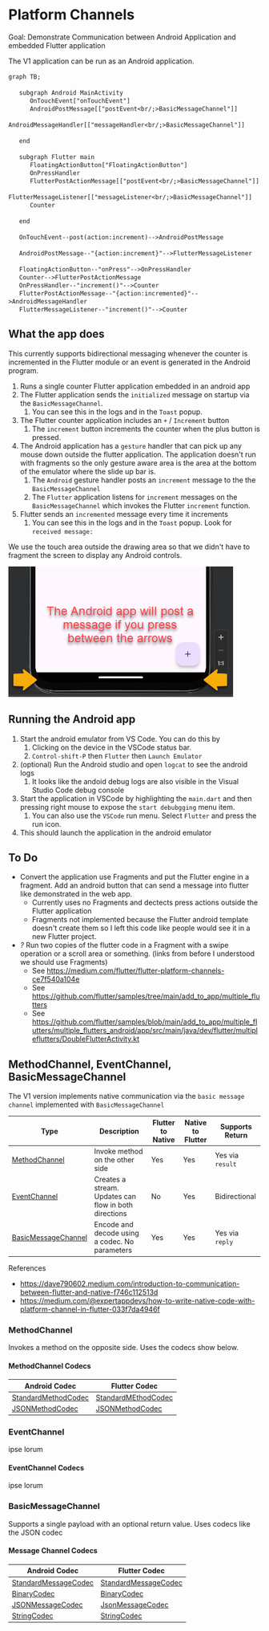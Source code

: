 # Platform Channels

Goal: Demonstrate Communication between Android Application and embedded Flutter application

The V1 application can be run as an Android application.

```mermaid
graph TB;

   subgraph Android MainActivity
      OnTouchEvent["onTouchEvent"]
      AndroidPostMessage[["postEvent<br/;>BasicMessageChannel"]]
      AndroidMessageHandler[["messageHandler<br/;>BasicMessageChannel"]]

   end

   subgraph Flutter main
      FloatingActionButton["FloatingActionButton"]
      OnPressHandler
      FlutterPostActionMessage[["postEvent<br/;>BasicMessageChannel"]]
      FlutterMessageListener[["messageListener<br/;>BasicMessageChannel"]]
      Counter

   end

   OnTouchEvent--post(action:increment)-->AndroidPostMessage

   AndroidPostMessage--"{action:increment}"-->FlutterMessageListener

   FloatingActionButton--"onPress"-->OnPressHandler
   Counter-->FlutterPostActionMessage
   OnPressHandler--"increment()"-->Counter
   FlutterPostActionMessage--"{action:incremented}"-->AndroidMessageHandler
   FlutterMessageListener--"increment()"-->Counter

```

## What the app does

This currently supports bidirectional messaging whenever the counter is incremented in the Flutter module or an event is generated in the Android program.

1. Runs a single counter Flutter application embedded in an android app
2. The Flutter application sends the `initialized` message on startup via the `BasicMessageChannel`.
   1. You can see this in the logs and in the `Toast` popup.
3. The Flutter counter application includes an `+` / `Increment` button
   1. The `increment` button increments the counter when the plus button is pressed.
4. The Android application has a `gesture` handler that can pick up any mouse down outside the flutter application.  The application doesn't run with fragments so the only gesture aware area is the area at the bottom of the emulator where the slide up bar is.
   1. The `Android` gesture handler posts an `increment` message to the the `BasicMessageChannel`
   2. The `Flutter` application listens for `increment` messages on the `BasicMessageChannel` which invokes the Flutter `increment` function.
5. Flutter sends an `incremented` message every time it increments
   1. You can see this in the logs and in the `Toast` popup.  Look for `received message:`

We use the touch area outside the drawing area so that we didn't have to fragment the screen to display any Android controls.

![Touch sensitive area in android app](images/2024-05-04_18-50-27.png)

## Running the Android app

1. Start the android emulator from VS Code. You can do this by
   1. Clicking on the device in the VSCode status bar.
   2. `Control-shift-P` then `Flutter`  then `Launch Emulator`
2. (optional) Run the Android studio and open `logcat` to see the android logs
   1. It looks like the andoid debug logs are also visible in the Visual Studio Code debug console
3. Start the application in VSCode by highlighting the `main.dart` and then pressing right mouse to expose the `start debubgging` menu item.
   1. You can also use the `VSCode` run menu.  Select `Flutter` and press the run icon.
4. This should launch the application in the android emulator

## To Do

* Convert the application use Fragments and put the Flutter engine in a fragment. Add an android button that can send a message into flutter like demonstrated in the web app.
  * Currently uses no Fragments and dectects press actions outside the Flutter application
  * Fragments not implemented because the Flutter android template doesn't create them so I left this code like people would see it in a new Flutter project.
* _?_ Run two copies of the flutter code in a Fragment with a swipe operation or a scroll area or something. (links from before I understood we should use Fragments)
  * See <https://medium.com/flutter/flutter-platform-channels-ce7f540a104e>
  * See  <https://github.com/flutter/samples/tree/main/add_to_app/multiple_flutters>
  * See <https://github.com/flutter/samples/blob/main/add_to_app/multiple_flutters/multiple_flutters_android/app/src/main/java/dev/flutter/multipleflutters/DoubleFlutterActivity.kt>

## MethodChannel, EventChannel, BasicMessageChannel

The V1 version implements native communication via the `basic message channel` implemented with `BasicMessageChannel`

| Type                                                                                                     | Description                                           | Flutter to Native | Native to Flutter | Supports Return  |
| -------------------------------------------------------------------------------------------------------- | ----------------------------------------------------- | ----------------- | ----------------- | ---------------- |
| [MethodChannel](https://api.flutter.dev/javadoc/io/flutter/plugin/common/MethodChannel.html)             | Invoke method on the other side                       | Yes               | Yes               | Yes via `result` |
| [EventChannel](https://api.flutter.dev/javadoc/io/flutter/plugin/common/EventChannel.html)               | Creates a stream. Updates can flow in both directions | No                | Yes               | Bidirectional    |
| [BasicMessageChannel](https://api.flutter.dev/javadoc/io/flutter/plugin/common/BasicMessageChannel.html) | Encode and decode using a codec.  No parameters       | Yes               | Yes               | Yes via `reply`  |

References

* <https://dave790602.medium.com/introduction-to-communication-between-flutter-and-native-f746c112513d>
* <https://medium.com/@expertappdevs/how-to-write-native-code-with-platform-channel-in-flutter-033f7da4946f>

### MethodChannel

Invokes a method on the opposite side.  Uses the codecs show below.

#### MethodChannel Codecs

| Android Codec                                                                                            | Flutter Codec                                                                                  |
| -------------------------------------------------------------------------------------------------------- | ---------------------------------------------------------------------------------------------- |
| [StandardMethodCodec](https://api.flutter.dev/javadoc/io/flutter/plugin/common/StandardMethodCodec.html) | [StandardMEthodCodec](https://api.flutter.dev/flutter/services/StandardMethodCodec-class.html) |
| [JSONMethodCodec](https://api.flutter.dev/javadoc/io/flutter/plugin/common/JSONMethodCodec.html)         | [JSONMethodCodec](https://api.flutter.dev/flutter/services/JSONMethodCodec-class.html)         |

### EventChannel

ipse lorum

#### EventChannel Codecs

ipse lorum

### BasicMessageChannel

Supports a single payload with an optional return value.  Uses codecs like the JSON codec

#### Message Channel Codecs

| Android Codec                                                                                              | Flutter Codec                                                                                    |
| ---------------------------------------------------------------------------------------------------------- | ------------------------------------------------------------------------------------------------ |
| [StandardMessageCodec](https://api.flutter.dev/javadoc/io/flutter/plugin/common/StandardMessageCodec.html) | [StandardMessageCodec](https://api.flutter.dev/flutter/services/StandardMessageCodec-class.html) |
| [BinaryCodec](https://api.flutter.dev/javadoc/io/flutter/plugin/common/BinaryCodec.html)                   | [BinaryCodec](https://api.flutter.dev/flutter/services/BinaryCodec-class.html)                   |
| [JSONMessageCodec](https://api.flutter.dev/javadoc/io/flutter/plugin/common/JSONMessageCodec.html)         | [JsonMessageCodec](https://api.flutter.dev/flutter/services/JSONMessageCodec-class.html)         |
| [StringCodec](https://api.flutter.dev/javadoc/io/flutter/plugin/common/StringCodec.html)                   | [StringCodec](https://api.flutter.dev/flutter/services/StringCodec-class.html)                   |